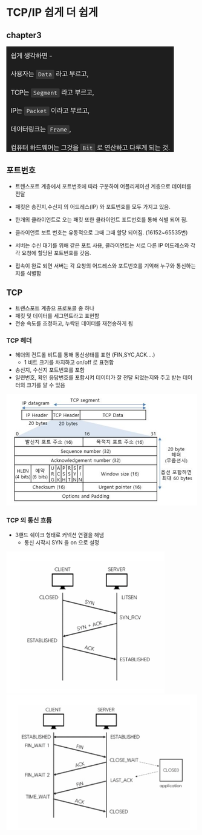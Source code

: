 # TCP/IP 쉽게 더 쉽게

## chapter3
![img_2.png](img_2.png)

## 포트번호
- 트렌스포트 계층에서 포트번호에 따라 구분하여 어플리케이션 계층으로 데이터를 전달
- 패킷은 송진지,수신지 의 어드레스(IP) 와 포트번호를 모두 가지고 있음.
- 한개의 클라이언트로 오는 패킷 또한 클라이언트 포트번호를 통해 식별 되어 짐.
- 클라이언트 보트 번호는 유동적으로 그때 그때 할당 되어짐. (16152~65535번)


- 서버는 수신 대기를 위해 같은 포트 사용, 클라이언트는 서로 다른 IP 어드레스와 각각 요청에 할당된 포트번호를 갖음.
- 접속이 완료 되면 서버는 각 요청의 어드레스와 포트번호를 기억해 누구와 통신하는지를 식별함

## TCP
- 트랜스포트 계층으 프로토콜 중 하나
- 패킷 및 데이터를 세그먼트라고 표현함
- 전송 속도를 조정하고, 누락된 데이터를 재전송하게 됨

### TCP 헤더

- 헤더의 컨트롤 비트를 통해 통신상태를 표현 (FIN,SYC,ACK....)
  - 1 비트 크기를 차지하고 on/off 로 표현함
- 송신지, 수신지 포트번호를 포함
- 일련번호, 확인 응답번호를 포함시켜 데이터가 잘 전달 되었는지와 주고 받는 데이터의 크기를 알 수 있음 

![img_3.png](img_3.png)

### TCP 의 통신 흐름

- 3핸드 쉐이크 형태로 커넥션 연결을 해냄
  - 통신 시작시 SYN 을 on 으로 설정

![img_4.png](img_4.png)
![img_5.png](img_5.png)
